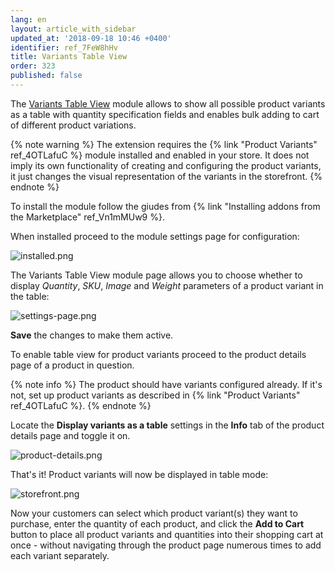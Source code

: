 ```yaml
---
lang: en
layout: article_with_sidebar
updated_at: '2018-09-18 10:46 +0400'
identifier: ref_7FeW8hHv
title: Variants Table View
order: 323
published: false
---
```

The [Variants Table View](https://market.x-cart.com/addons/variants-table-view.html "Variants Table View") module allows to show all possible product variants as a table with quantity specification fields and enables bulk adding to cart of different product variations. 

{% note warning %}
The extension requires the {% link "Product Variants" ref_4OTLafuC %} module installed and enabled in your store. It does not imply its own functionality of creating and configuring the product variants, it just changes the visual representation of the variants in the storefront.
{% endnote %}

To install the module follow the giudes from {% link "Installing addons from the Marketplace" ref_Vn1mMUw9 %}.

When installed proceed to the module settings page for configuration:

![installed.png]({{site.baseurl}}/attachments/ref_7FeW8hHv/installed.png)

The Variants Table View module page allows you to choose whether to display _Quantity_, _SKU_, _Image_ and _Weight_ parameters of a product variant in the table:

![settings-page.png]({{site.baseurl}}/attachments/ref_7FeW8hHv/settings-page.png)

**Save** the changes to make them active.

To enable table view for product variants proceed to the product details page of a product in question. 

{% note info %}
The product should have variants configured already. If it's not, set up product variants as described in {% link "Product Variants" ref_4OTLafuC %}.
{% endnote %}

Locate the **Display variants as a table** settings in the **Info** tab of the product details page and toggle it on. 

![product-details.png]({{site.baseurl}}/attachments/ref_7FeW8hHv/product-details.png)

That's it! Product variants will now be displayed in table mode:

![storefront.png]({{site.baseurl}}/attachments/ref_7FeW8hHv/storefront.png)

Now your customers can select which product variant(s) they want to purchase, enter the quantity of each product, and click the **Add to Cart** button to place all product variants and quantities into their shopping cart at once - without navigating through the product page numerous times to add each variant separately.

